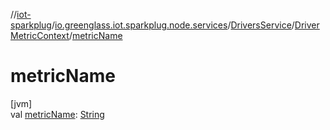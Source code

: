 //[iot-sparkplug](../../../../index.md)/[io.greenglass.iot.sparkplug.node.services](../../index.md)/[DriversService](../index.md)/[DriverMetricContext](index.md)/[metricName](metric-name.md)

# metricName

[jvm]\
val [metricName](metric-name.md): [String](https://kotlinlang.org/api/latest/jvm/stdlib/kotlin/-string/index.html)

